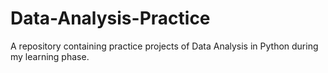 # Data-Analysis-Practice
A repository containing practice projects of Data Analysis in Python during my learning phase.
